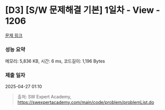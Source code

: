 # [D3] [S/W 문제해결 기본] 1일차 - View - 1206 

[문제 링크](https://swexpertacademy.com/main/code/problem/problemDetail.do?contestProbId=AV134DPqAA8CFAYh) 

### 성능 요약

메모리: 5,836 KB, 시간: 6 ms, 코드길이: 1,196 Bytes

### 제출 일자

2025-04-27 01:10



> 출처: SW Expert Academy, https://swexpertacademy.com/main/code/problem/problemList.do